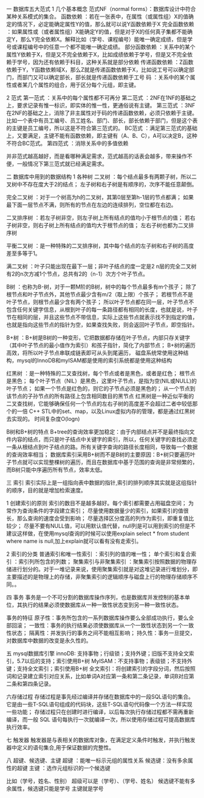 一 数据库五大范式
1 几个基本概念
范式NF（normal forms）：数据库设计中符合某种关系模式的集合。
函数依赖              ：若在一张表中，在属性（或属性组）X的值确定的情况下，必定能确定属性Y的值，那么就可以说Y函数依赖于X
完全函数依赖           ：如果属性或（或者属性组）X能确定Y的值，但是对于X的任何真子集都不能确定Y，那么Y完全依赖X。解释比如（学号、课程编号）能唯一确定成绩，但是学号或课程编号中的任意一个都不能唯一确定成绩。
部分函数依赖           ：关系中的某个属性Y依赖于X，但是又不完全依赖于X，比如成绩依赖于学号，但是又不完全依赖于学号，因为还有依赖于科目，这种关系就是部分依赖
传递函数依赖           ：Z函数依赖于Y，Y函数依赖域X，那么Z就是传递函数依赖于X，比如说工号可以确定部门，而部门又可以确定部长，部长就是传递函数依赖于工号
码                   ：关系中的某个属性或者某几个属性的组合，用于区分每个元组，即主键。

2 范式
第一范式 ：关系中的每个属性都不可再分
第二范式 ：2NF在1NF的基础之上，要求记录有惟一标识，即实体的惟一性，更通俗说有主键。
第三范式 ：3NF在2NF的基础之上，消除了非主属性对于码的传递函数依赖，必须只依赖于主键。比如一个表中有员工编号、员工姓名、部门、部长，部长依赖于部门，但是这个表的主键是员工编号，所以这是不符合第三范式的。
BC范式  ：满足第三范式的基础上，又要满足，主键不能有函数依赖，即主键有（A、B、C），A可以决定B，这种不符合BC范式。
第四范式 ：消除关系中的多值依赖

并非范式越高越好，而是看哪种满足需求，范式越高的话表会越多，带来操作不便，一般情况下第三范式就已经满足需求。


二 数据库中用到的数据结构
1 各种树
二叉树    ：每个结点最多有两颗子树，所以二叉树中不存在度大于2的结点；
           左子树和右子树是有顺序的，次序不能任意颠倒。
           
完全二叉树 ：对于一个树高为h的二叉树，其第0层至第h-1层的节点都满；
           如果最下面一层节点不满，则所有的节点在左边的连续排列，空位都在右边。
           
二叉排序树 ：若左子树非空，则左子树上所有结点的值均小于根节点的值；
           若右子树非空，则右子树上所有结点的值均大于根节点的值；
           左右子树也都为二叉排序树
           
平衡二叉树 ：是一种特殊的二叉排序树，其中每个结点的左子树和右子树的高度差至多等于1。

满二叉树   ：叶子只能出现在最下一层；非叶子结点的度一定是2
           n层的完全二叉树有2的n次方减1个节点，总共有2的（n-1）次方个叶子节点。
           
B树       ：也称为B-树，对于一颗M阶的B树，树中的每个节点最多有m个孩子；
           除了根节点和叶子节点外，其他节点最少含有m/2（取上限）个孩子；
           若根节点不是叶子节点，则根节点最少含有两个孩子；
           所以叶子节点都在同一层，叶子节点不包含任何关键字信息，从根到叶子的每一条路径都有相同的长度，也就是说，叶子节在相同的层，并且这些节点不带信息，实际上这些节点就表示找不到指定的值，也就是指向这些节点的指针为空，如果查找失败，则会返回叶子节点，即空指针。

B+树      ：B+树是B树的一种变形，它把数据都存储在叶子节点，内部只存关键字（其中叶子节点的最小值作为索引）和孩子指针，简化了内部节点；
           B+树的遍历高效，将所以叶子节点串联成链表即可从头到尾遍历，
           磁盘系统常使用这种结构，mysql的InnoDB和myISAM都是使用的索引系统都是使用这种结构

红黑树     ：是一种特殊的二叉查找树，每个节点或者是黑色，或者是红色；
           根节点是黑色；
           每个叶子节点（NIL）是黑色，这里叶子节点，是指为空(NIL或NULL)的叶子节点；
           如果一个节点是红色的，则它的子节点必须是黑色的；
           从一个节点到该节点的子孙节点的所有路径上包含相同数目的黑节点
           红黑树是一种近似平衡的二叉查找树，它能够确保任何一个节点的左右子树的高度差不会超过二者中较低那个的一倍
           C++ STL中的set、map，以及Linux虚拟内存的管理，都是通过红黑树去实现的。
           时间复杂度O(logn)

B树和B+树的特点
B+tree的查询效率更加稳定：由于内部结点并不是最终指向文件内容的结点，而只是叶子结点中关键字的索引，所以，任何关键字的查找必须走一条从根结点到叶子结点的路。所有关键字查询的路径长度相同，导致每一个数据的查询效率相当；
数据库索引采用B+树而不是B树的主要原因：B+树只要遍历叶子节点就可以实现整棵树的遍历，而且在数据库中基于范围的查询是非常频繁的，而B树只能中序遍历所有节点，效率太低。           


三 索引
索引实际上是一组指向表中数据的指针,索引的排列顺序其实就是这组指针的顺序，目的就是增加检索速度。

1 创建索引的原则
索引的数目不是越多越好。每个索引都需要占用磁盘空间；
为常作为查询条件的字段建立索引；
尽量使用数据量少的索引，如果索引的值很长，那么查询的速度会受到影响；
尽量选择区分度高的列作为索引，即重复值比较少；
尽量不要有NULL值，可以用默认值代替，null列是可以用到索引的但是不建议这样做，在使用mysql查询的时候可以使用explain select * from student where name is null,加上explain就可以看有没有走索引。

2 索引的分类
普通索引和唯一性索引 ：索引列的值的唯一性；
单个索引和复合索引   ：索引列所包含的列数；
聚集索引与非聚集索引 ：聚集索引按照数据的物理存储进行划分的。对于一堆记录来说，使用聚集索引就是对这堆记录进行堆划分，即主要描述的是物理上的存储，非聚集索引的逻辑顺序与磁盘上行的物理存储顺序不同。。



四 事务
事务是一个不可分割的数据库操作序列，也是数据库并发控制的基本单位，其执行的结果必须使数据库从一种一致性状态变到另一种一致性状态。

事务的特征
原子性：事务所包含的一系列数据库操作要么全部成功执行，要么全部回滚；
一致性：事务的执行结果必须使数据库从一个一致性状态到另一个一致性状态；
隔离性：并发执行的事务之间不能相互影响；
持久性：事务一旦提交，对数据库中数据的改变是永久性的。


五 mysql数据库引擎
innoDB: 支持事物；行级锁；支持外键；旧版不支持全文索引，5.7以后的支持；索引使用B+树
MyISAM：不支持事物；表级锁；不支持外键；支持全文索引；索引使用B+树
全文索引：将创建索引的字段分词，然后按照词和记录建立索引对应关系，比如单词A对应第一条和第二条记录，单词B对应第二条和第四条记录。


六存储过程
存储过程是事先经过编译并存储在数据库中的一段SQL语句的集合。它是由一些T-SQL语句组成的代码块，这些T-SQL语句代码像一个方法一样实现一些功能；
存储过程只在创建时进行编译，以后每次执行存储过程都不需再重新编译，而一般 SQL 语句每执行一次就编译一次，所以使用存储过程可提高数据库执行效率。


七 触发器
触发器是与表相关的数据库对象，在满足定义条件时触发，并执行触发器中定义的语句集合,用于保证数据的完整性。


八 超键、候选键、主键
超键  ：能唯一标示元组的属性关系
候选键：没有多余属性的超键
主键  ：选作元组标识的一个候选键

比如（学号，姓名、性别）
超级可以是（学号）、（学号、姓名）
候选键不能有多余属性，候选键只能是学号
主键就是学号